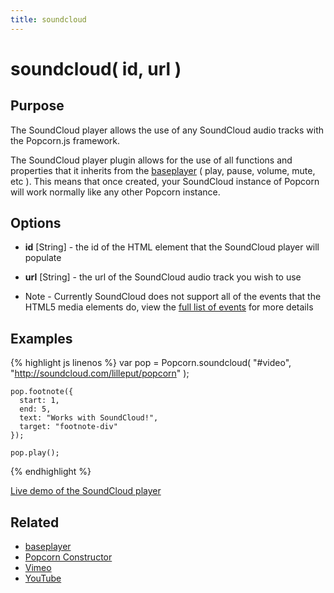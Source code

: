 ```yaml
---
title: soundcloud
---
```

# soundcloud( id, url ) #

## Purpose ##

The SoundCloud player allows the use of any SoundCloud audio tracks with the Popcorn.js framework.

The SoundCloud player plugin allows for the use of all functions and properties that it inherits from the [baseplayer](#baseplayer) ( play, pause, volume, mute, etc ).  This means that once created, your SoundCloud instance of Popcorn will work normally like any other Popcorn instance.

## Options ##

* **id** \[String\] - the id of the HTML element that the SoundCloud player will populate
* **url** \[String\] - the url of the SoundCloud audio track you wish to use

* Note - Currently SoundCloud does not support all of the events that the HTML5 media elements do, view the [full list of events](/popcorn-docs/events/) for more details

## Examples ##

{% highlight js linenos %}
    var pop = Popcorn.soundcloud( "#video", "http://soundcloud.com/lilleput/popcorn" );

    pop.footnote({
      start: 1,
      end: 5,
      text: "Works with SoundCloud!",
      target: "footnote-div"
    });

    pop.play();
{% endhighlight %}

[Live demo of the SoundCloud player](http://jsfiddle.net/popcornjs/7Ku6T/)

## Related ##

* [baseplayer](#baseplayer)
* [Popcorn Constructor](/popcorn-docs/popcorn-constructor/)
* [Vimeo](#vimeo)
* [YouTube](#youtube)
